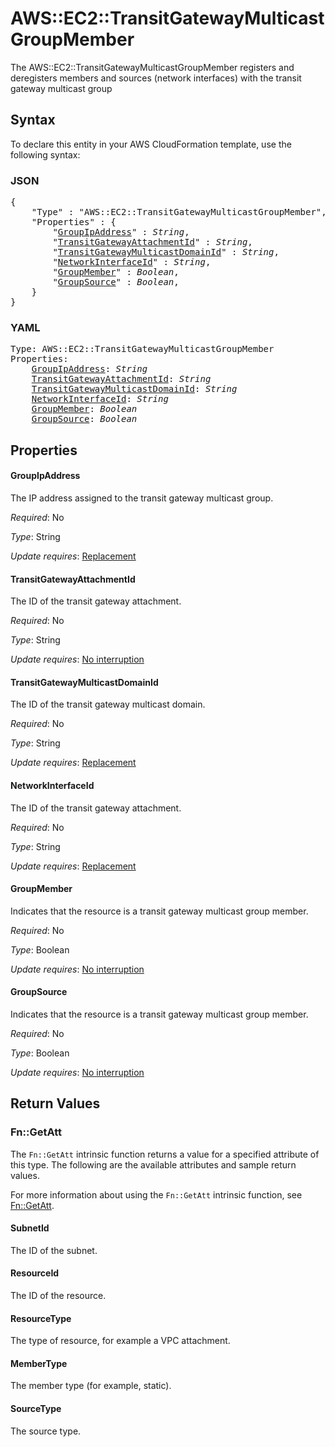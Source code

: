 # AWS::EC2::TransitGatewayMulticastGroupMember

The AWS::EC2::TransitGatewayMulticastGroupMember registers and deregisters members and sources (network interfaces) with the transit gateway multicast group

## Syntax

To declare this entity in your AWS CloudFormation template, use the following syntax:

### JSON

<pre>
{
    "Type" : "AWS::EC2::TransitGatewayMulticastGroupMember",
    "Properties" : {
        "<a href="#groupipaddress" title="GroupIpAddress">GroupIpAddress</a>" : <i>String</i>,
        "<a href="#transitgatewayattachmentid" title="TransitGatewayAttachmentId">TransitGatewayAttachmentId</a>" : <i>String</i>,
        "<a href="#transitgatewaymulticastdomainid" title="TransitGatewayMulticastDomainId">TransitGatewayMulticastDomainId</a>" : <i>String</i>,
        "<a href="#networkinterfaceid" title="NetworkInterfaceId">NetworkInterfaceId</a>" : <i>String</i>,
        "<a href="#groupmember" title="GroupMember">GroupMember</a>" : <i>Boolean</i>,
        "<a href="#groupsource" title="GroupSource">GroupSource</a>" : <i>Boolean</i>,
    }
}
</pre>

### YAML

<pre>
Type: AWS::EC2::TransitGatewayMulticastGroupMember
Properties:
    <a href="#groupipaddress" title="GroupIpAddress">GroupIpAddress</a>: <i>String</i>
    <a href="#transitgatewayattachmentid" title="TransitGatewayAttachmentId">TransitGatewayAttachmentId</a>: <i>String</i>
    <a href="#transitgatewaymulticastdomainid" title="TransitGatewayMulticastDomainId">TransitGatewayMulticastDomainId</a>: <i>String</i>
    <a href="#networkinterfaceid" title="NetworkInterfaceId">NetworkInterfaceId</a>: <i>String</i>
    <a href="#groupmember" title="GroupMember">GroupMember</a>: <i>Boolean</i>
    <a href="#groupsource" title="GroupSource">GroupSource</a>: <i>Boolean</i>
</pre>

## Properties

#### GroupIpAddress

The IP address assigned to the transit gateway multicast group.

_Required_: No

_Type_: String

_Update requires_: [Replacement](https://docs.aws.amazon.com/AWSCloudFormation/latest/UserGuide/using-cfn-updating-stacks-update-behaviors.html#update-replacement)

#### TransitGatewayAttachmentId

The ID of the transit gateway attachment.

_Required_: No

_Type_: String

_Update requires_: [No interruption](https://docs.aws.amazon.com/AWSCloudFormation/latest/UserGuide/using-cfn-updating-stacks-update-behaviors.html#update-no-interrupt)

#### TransitGatewayMulticastDomainId

The ID of the transit gateway multicast domain.

_Required_: No

_Type_: String

_Update requires_: [Replacement](https://docs.aws.amazon.com/AWSCloudFormation/latest/UserGuide/using-cfn-updating-stacks-update-behaviors.html#update-replacement)

#### NetworkInterfaceId

The ID of the transit gateway attachment.

_Required_: No

_Type_: String

_Update requires_: [Replacement](https://docs.aws.amazon.com/AWSCloudFormation/latest/UserGuide/using-cfn-updating-stacks-update-behaviors.html#update-replacement)

#### GroupMember

Indicates that the resource is a transit gateway multicast group member.

_Required_: No

_Type_: Boolean

_Update requires_: [No interruption](https://docs.aws.amazon.com/AWSCloudFormation/latest/UserGuide/using-cfn-updating-stacks-update-behaviors.html#update-no-interrupt)

#### GroupSource

Indicates that the resource is a transit gateway multicast group member.

_Required_: No

_Type_: Boolean

_Update requires_: [No interruption](https://docs.aws.amazon.com/AWSCloudFormation/latest/UserGuide/using-cfn-updating-stacks-update-behaviors.html#update-no-interrupt)

## Return Values

### Fn::GetAtt

The `Fn::GetAtt` intrinsic function returns a value for a specified attribute of this type. The following are the available attributes and sample return values.

For more information about using the `Fn::GetAtt` intrinsic function, see [Fn::GetAtt](https://docs.aws.amazon.com/AWSCloudFormation/latest/UserGuide/intrinsic-function-reference-getatt.html).

#### SubnetId

The ID of the subnet.

#### ResourceId

The ID of the resource.

#### ResourceType

The type of resource, for example a VPC attachment.

#### MemberType

The member type (for example, static).

#### SourceType

The source type.

